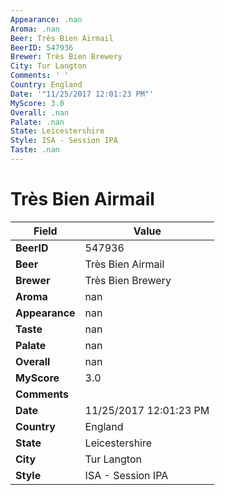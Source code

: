 ```yaml
---
Appearance: .nan
Aroma: .nan
Beer: Très Bien Airmail
BeerID: 547936
Brewer: Très Bien Brewery
City: Tur Langton
Comments: ' '
Country: England
Date: '"11/25/2017 12:01:23 PM"'
MyScore: 3.0
Overall: .nan
Palate: .nan
State: Leicestershire
Style: ISA - Session IPA
Taste: .nan
---
```


# Très Bien Airmail

| Field         | Value |
|---------------|-------|
| **BeerID** | 547936 |
| **Beer** | Très Bien Airmail |
| **Brewer** | Très Bien Brewery |
| **Aroma** | nan |
| **Appearance** | nan |
| **Taste** | nan |
| **Palate** | nan |
| **Overall** | nan |
| **MyScore** | 3.0 |
| **Comments** |   |
| **Date** | 11/25/2017 12:01:23 PM |
| **Country** | England |
| **State** | Leicestershire |
| **City** | Tur Langton |
| **Style** | ISA - Session IPA |
